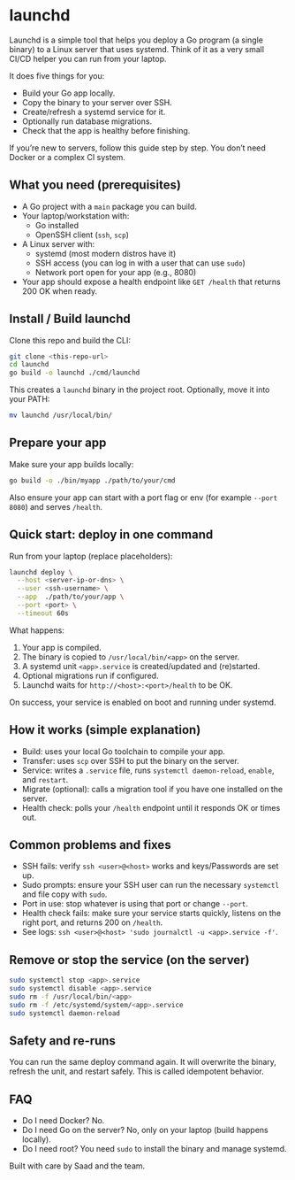 # launchd
Launchd is a simple tool that helps you deploy a Go program (a single binary) to a Linux server that uses systemd. Think of it as a very small CI/CD helper you can run from your laptop.

It does five things for you:
- Build your Go app locally.
- Copy the binary to your server over SSH.
- Create/refresh a systemd service for it.
- Optionally run database migrations.
- Check that the app is healthy before finishing.

If you’re new to servers, follow this guide step by step. You don’t need Docker or a complex CI system.

## What you need (prerequisites)
- A Go project with a `main` package you can build.
- Your laptop/workstation with:
  - Go installed
  - OpenSSH client (`ssh`, `scp`)
- A Linux server with:
  - systemd (most modern distros have it)
  - SSH access (you can log in with a user that can use `sudo`)
  - Network port open for your app (e.g., 8080)
- Your app should expose a health endpoint like `GET /health` that returns 200 OK when ready.

## Install / Build launchd
Clone this repo and build the CLI:

```bash
git clone <this-repo-url>
cd launchd
go build -o launchd ./cmd/launchd
```

This creates a `launchd` binary in the project root. Optionally, move it into your PATH:

```bash
mv launchd /usr/local/bin/
```

## Prepare your app
Make sure your app builds locally:

```bash
go build -o ./bin/myapp ./path/to/your/cmd
```

Also ensure your app can start with a port flag or env (for example `--port 8080`) and serves `/health`.

## Quick start: deploy in one command
Run from your laptop (replace placeholders):

```bash
launchd deploy \
  --host <server-ip-or-dns> \
  --user <ssh-username> \
  --app  ./path/to/your/app \
  --port <port> \
  --timeout 60s
```

What happens:
1) Your app is compiled.
2) The binary is copied to `/usr/local/bin/<app>` on the server.
3) A systemd unit `<app>.service` is created/updated and (re)started.
4) Optional migrations run if configured.
5) Launchd waits for `http://<host>:<port>/health` to be OK.

On success, your service is enabled on boot and running under systemd.

## How it works (simple explanation)
- Build: uses your local Go toolchain to compile your app.
- Transfer: uses `scp` over SSH to put the binary on the server.
- Service: writes a `.service` file, runs `systemctl daemon-reload`, `enable`, and `restart`.
- Migrate (optional): calls a migration tool if you have one installed on the server.
- Health check: polls your `/health` endpoint until it responds OK or times out.

## Common problems and fixes
- SSH fails: verify `ssh <user>@<host>` works and keys/Passwords are set up.
- Sudo prompts: ensure your SSH user can run the necessary `systemctl` and file copy with `sudo`.
- Port in use: stop whatever is using that port or change `--port`.
- Health check fails: make sure your service starts quickly, listens on the right port, and returns 200 on `/health`.
- See logs: `ssh <user>@<host> 'sudo journalctl -u <app>.service -f'`.

## Remove or stop the service (on the server)
```bash
sudo systemctl stop <app>.service
sudo systemctl disable <app>.service
sudo rm -f /usr/local/bin/<app>
sudo rm -f /etc/systemd/system/<app>.service
sudo systemctl daemon-reload
```

## Safety and re-runs
You can run the same deploy command again. It will overwrite the binary, refresh the unit, and restart safely. This is called idempotent behavior.

## FAQ
- Do I need Docker? No.
- Do I need Go on the server? No, only on your laptop (build happens locally).
- Do I need root? You need `sudo` to install the binary and manage systemd.

Built with care by Saad and the team.
